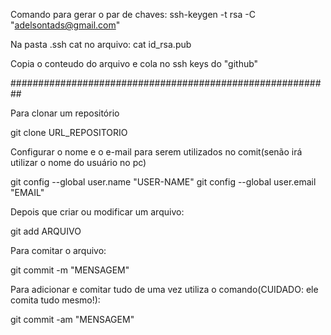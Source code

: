 Comando para gerar o par de chaves:
ssh-keygen -t rsa -C "adelsontads@gmail.com"

Na pasta .ssh cat no arquivo:
cat id_rsa.pub

Copia o conteudo do arquivo e cola no ssh keys do "github"

##########################################################

Para clonar um repositório

git clone URL_REPOSITORIO

Configurar o nome e o e-mail para serem utilizados no comit(senão irá utilizar o nome do usuário no pc)

git config --global user.name "USER-NAME"
git config --global user.email "EMAIL"

Depois que criar ou modificar um arquivo:

git add ARQUIVO

Para comitar o arquivo:

git commit -m "MENSAGEM"

Para adicionar e comitar tudo de uma vez utiliza o comando(CUIDADO: ele comita tudo mesmo!):

git commit -am "MENSAGEM"

